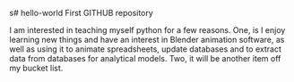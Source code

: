 s# hello-world
First GITHUB repository

I am interested in teaching myself python for a few reasons. One, is I enjoy learning new things and have an interest in Blender animation software, as well as using it to animate spreadsheets, update databases and to extract data from databases for analytical models. Two, it will be another item off my bucket list.
